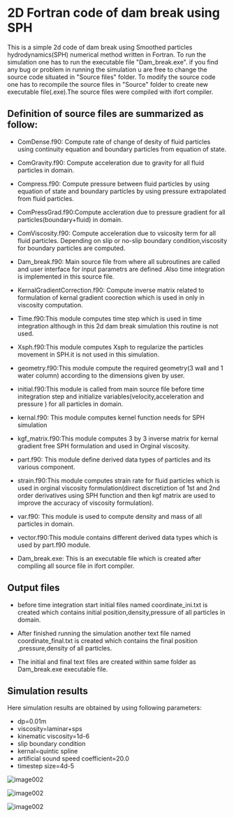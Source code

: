 # 2D Fortran code of dam break using SPH
This is a simple 2d code of dam break using Smoothed particles hydrodynamics(SPH) numerical method written in Fortran.
To run the simulation one has to run the executable file  "Dam_break.exe".
if you find any bug or problem in running the simulation u are free to change the source code situated in "Source files" folder.
To modify the source code one has to recompile the source files in "Source" folder to create new executable file(.exe).The source files were compiled with ifort compiler.


## Definition of source files are summarized as follow:

- ComDense.f90: Compute rate of change of desity of fluid particles using continuity equation and boundary particles from equation of state.

- ComGravity.f90: Compute acceleration due to gravity for all fluid particles in domain.

- Compress.f90: Compute pressure between fluid particles by using equation of state and boundary particles by using pressure extrapolated from fluid particles.

- ComPressGrad.f90:Compute accleration due to pressure gradient for all particles(boundary+fluid) in domain.

- ComViscosity.f90: Compute acceleration due to vsicosity term for all fluid particles. Depending on  slip or no-slip boundary condition,viscosity for boundary particles are computed.

- Dam_break.f90: Main source file from where all subroutines are called  and user interface for input parametrs are defined .Also time integration is implemented in this source file.

- KernalGradientCorrection.f90: Compute inverse matrix related to formulation of kernal gradient coorection which is used in only in viscosity computation.

- Time.f90:This module computes time step which is used in time integration  although in this  2d dam break simulation this routine is not used.

- Xsph.f90:This module computes Xsph to regularize the particles movement in SPH.it is not used in this simulation.

- geometry.f90:This module  compute the required geometry(3 wall and 1 water column) according to the dimensions  given by user.

- initial.f90:This module is called from main source file before time initegration step and initialize variables(velocity,acceleration and pressure ) for all particles in domain.

- kernal.f90: This module computes kernel function needs for SPH simulation

- kgf_matrix.f90:This module computes 3 by 3 inverse matrix for kernal gradient free SPH formulation  and used in Orginal viscosity.

- part.f90: This module define derived data types of particles and its various component.

- strain.f90:This module computes strain rate for fluid particles which is used in orginal viscosity formulation(direct discretiztion of 1st and 2nd order derivatives using SPH function and then kgf matrix are used to improve the accuracy of viscosity formulation).

- var.f90: This module is used to compute density and mass of all particles in domain.

- vector.f90:This module contains different derived data types which is used by part.f90 module.

- Dam_break.exe: This is an executable file which is created after compiling all source file in ifort compiler.

## Output files

- before time integration start initial files named coordinate_ini.txt  is created which contains  initial position,density,pressure of all particles in domain.

- After finished running  the simulation another  text file named coordinate_final.txt is created which contains the final position ,pressure,density of all particles.

- The initial and final text files are created within same folder as Dam_break.exe executable file.

## Simulation results

Here simulation results are obtained by using following parameters:
- dp=0.01m
- viscosity=laminar+sps
- kinematic viscosity=1d-6
- slip boundary condition
- kernal=quintic spline
- artificial sound speed coefficient=20.0
- timestep size=4d-5
  

![image002](https://github.com/user-attachments/assets/33421591-71ed-4689-8fef-aec6c1d1ceb2)


![image002](https://github.com/user-attachments/assets/bd75efa1-0804-497a-848e-22f95399e1bd)


![image002](https://github.com/user-attachments/assets/b97341b5-fd35-4414-9868-259a39f6d411)





